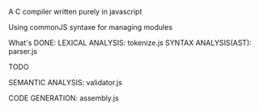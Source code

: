 A C compiler written purely in javascript

Using commonJS syntaxe for managing modules

What's DONE:
LEXICAL ANALYSIS: tokenize.js
SYNTAX ANALYSIS(AST): parser.js 

TODO

SEMANTIC ANALYSIS: validator.js

CODE GENERATION: assembly.js

